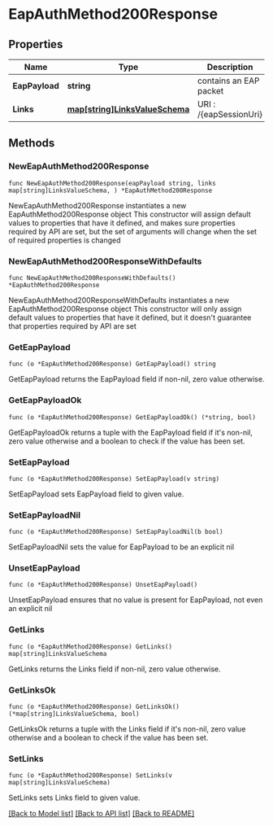 # EapAuthMethod200Response

## Properties

Name | Type | Description | Notes
------------ | ------------- | ------------- | -------------
**EapPayload** | **string** | contains an EAP packet | 
**Links** | [**map[string]LinksValueSchema**](LinksValueSchema.md) | URI : /{eapSessionUri} | 

## Methods

### NewEapAuthMethod200Response

`func NewEapAuthMethod200Response(eapPayload string, links map[string]LinksValueSchema, ) *EapAuthMethod200Response`

NewEapAuthMethod200Response instantiates a new EapAuthMethod200Response object
This constructor will assign default values to properties that have it defined,
and makes sure properties required by API are set, but the set of arguments
will change when the set of required properties is changed

### NewEapAuthMethod200ResponseWithDefaults

`func NewEapAuthMethod200ResponseWithDefaults() *EapAuthMethod200Response`

NewEapAuthMethod200ResponseWithDefaults instantiates a new EapAuthMethod200Response object
This constructor will only assign default values to properties that have it defined,
but it doesn't guarantee that properties required by API are set

### GetEapPayload

`func (o *EapAuthMethod200Response) GetEapPayload() string`

GetEapPayload returns the EapPayload field if non-nil, zero value otherwise.

### GetEapPayloadOk

`func (o *EapAuthMethod200Response) GetEapPayloadOk() (*string, bool)`

GetEapPayloadOk returns a tuple with the EapPayload field if it's non-nil, zero value otherwise
and a boolean to check if the value has been set.

### SetEapPayload

`func (o *EapAuthMethod200Response) SetEapPayload(v string)`

SetEapPayload sets EapPayload field to given value.


### SetEapPayloadNil

`func (o *EapAuthMethod200Response) SetEapPayloadNil(b bool)`

 SetEapPayloadNil sets the value for EapPayload to be an explicit nil

### UnsetEapPayload
`func (o *EapAuthMethod200Response) UnsetEapPayload()`

UnsetEapPayload ensures that no value is present for EapPayload, not even an explicit nil
### GetLinks

`func (o *EapAuthMethod200Response) GetLinks() map[string]LinksValueSchema`

GetLinks returns the Links field if non-nil, zero value otherwise.

### GetLinksOk

`func (o *EapAuthMethod200Response) GetLinksOk() (*map[string]LinksValueSchema, bool)`

GetLinksOk returns a tuple with the Links field if it's non-nil, zero value otherwise
and a boolean to check if the value has been set.

### SetLinks

`func (o *EapAuthMethod200Response) SetLinks(v map[string]LinksValueSchema)`

SetLinks sets Links field to given value.



[[Back to Model list]](../README.md#documentation-for-models) [[Back to API list]](../README.md#documentation-for-api-endpoints) [[Back to README]](../README.md)


